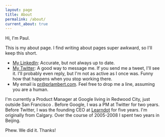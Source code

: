 ```yaml
---
layout: page
title: About
permalink: /about/
current_about: true
---
```



Hi, I'm Paul. 

This is my about page. I find writing about pages super awkward, so I'll keep this short. 

* [My LinkedIn](https://www.linkedin.com/in/paulrolandlambert/): Accurate, but not always up to date. 
* [My Twitter](https://twitter.com/prlambert): A good way to message me. If you send me a tweet, I'll see it. I'll probably even reply, but I'm not as active as I once was. Funny how that happens when you stop working there. 
* My email is pr@prlambert.com. Feel free to drop me a line, assuming you are a human. 

I'm currently a Product Manager at Google living in Redwood City, just outside San Francisco . Before Google, I was a PM at Twitter for two years. Before Twitter, I was the founding CEO at [Learndot](http://www.learndot.com/) for five years. I'm originally from Calgary. Over the course of 2005-2008 I spent two years in Beijing. 

Phew. We did it. Thanks! 
